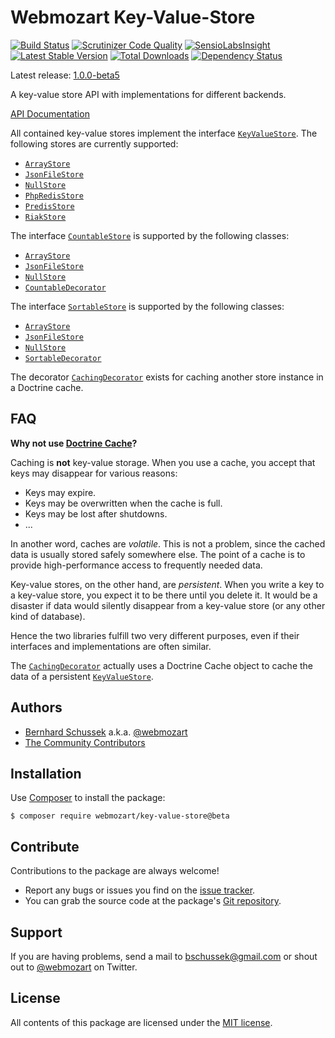 Webmozart Key-Value-Store
=========================

[![Build Status](https://travis-ci.org/webmozart/key-value-store.svg?branch=master)](https://travis-ci.org/webmozart/key-value-store)
[![Scrutinizer Code Quality](https://scrutinizer-ci.com/g/webmozart/key-value-store/badges/quality-score.png?b=master)](https://scrutinizer-ci.com/g/webmozart/key-value-store/?branch=master)
[![SensioLabsInsight](https://insight.sensiolabs.com/projects/61586798-236a-462a-8429-d8311c1a2500/mini.png)](https://insight.sensiolabs.com/projects/61586798-236a-462a-8429-d8311c1a2500)
[![Latest Stable Version](https://poser.pugx.org/webmozart/key-value-store/v/stable.svg)](https://packagist.org/packages/webmozart/key-value-store)
[![Total Downloads](https://poser.pugx.org/webmozart/key-value-store/downloads.svg)](https://packagist.org/packages/webmozart/key-value-store)
[![Dependency Status](https://www.versioneye.com/php/webmozart:key-value-store/1.0.0/badge.svg)](https://www.versioneye.com/php/webmozart:key-value-store/1.0.0)

Latest release: [1.0.0-beta5](https://packagist.org/packages/webmozart/key-value-store#1.0.0-beta5)

A key-value store API with implementations for different backends.

[API Documentation]

All contained key-value stores implement the interface [`KeyValueStore`]. The
following stores are currently supported:

* [`ArrayStore`]
* [`JsonFileStore`]
* [`NullStore`]
* [`PhpRedisStore`]
* [`PredisStore`]
* [`RiakStore`]

The interface [`CountableStore`] is supported by the following classes:

* [`ArrayStore`]
* [`JsonFileStore`]
* [`NullStore`]
* [`CountableDecorator`]

The interface [`SortableStore`] is supported by the following classes:

* [`ArrayStore`]
* [`JsonFileStore`]
* [`NullStore`]
* [`SortableDecorator`]

The decorator [`CachingDecorator`] exists for caching another store instance
in a Doctrine cache.

FAQ
---

**Why not use [Doctrine Cache]?**

Caching is **not** key-value storage. When you use a cache, you accept that keys
may disappear for various reasons:

* Keys may expire.
* Keys may be overwritten when the cache is full.
* Keys may be lost after shutdowns.
* ...

In another word, caches are *volatile*. This is not a problem, since the cached
data is usually stored safely somewhere else. The point of a cache is to provide
high-performance access to frequently needed data.

Key-value stores, on the other hand, are *persistent*. When you write a key to a
key-value store, you expect it to be there until you delete it. It would be a
disaster if data would silently disappear from a key-value store (or any other
kind of database).

Hence the two libraries fulfill two very different purposes, even if their
interfaces and implementations are often similar.

The [`CachingDecorator`] actually uses a Doctrine Cache object to cache the data
of a persistent [`KeyValueStore`].

Authors
-------

* [Bernhard Schussek] a.k.a. [@webmozart]
* [The Community Contributors]

Installation
------------

Use [Composer] to install the package:

```
$ composer require webmozart/key-value-store@beta
```

Contribute
----------

Contributions to the package are always welcome!

* Report any bugs or issues you find on the [issue tracker].
* You can grab the source code at the package's [Git repository].

Support
-------

If you are having problems, send a mail to bschussek@gmail.com or shout out to
[@webmozart] on Twitter.

License
-------

All contents of this package are licensed under the [MIT license].

[Composer]: https://getcomposer.org
[Bernhard Schussek]: http://webmozarts.com
[The Community Contributors]: https://github.com/webmozart/key-value-store/graphs/contributors
[issue tracker]: https://github.com/webmozart/key-value-store/issues
[Git repository]: https://github.com/webmozart/key-value-store
[@webmozart]: https://twitter.com/webmozart
[MIT license]: LICENSE
[Doctrine Cache]: https://github.com/doctrine/cache
[API Documentation]: https://webmozart.github.io/key-value-store/api
[`KeyValueStore`]: https://webmozart.github.io/key-value-store/api/latest/class-Webmozart.KeyValueStore.Api.KeyValueStore.html
[`CountableStore`]: https://webmozart.github.io/key-value-store/api/latest/class-Webmozart.KeyValueStore.Api.CountableStore.html
[`SortableStore`]: https://webmozart.github.io/key-value-store/api/latest/class-Webmozart.KeyValueStore.Api.SortableStore.html
[`ArrayStore`]: https://webmozart.github.io/key-value-store/api/latest/class-Webmozart.KeyValueStore.ArrayStore.html
[`JsonFileStore`]: https://webmozart.github.io/key-value-store/api/latest/class-Webmozart.KeyValueStore.JsonFileStore.html
[`NullStore`]: https://webmozart.github.io/key-value-store/api/latest/class-Webmozart.KeyValueStore.NullStore.html
[`PhpRedisStore`]: https://webmozart.github.io/key-value-store/api/latest/class-Webmozart.KeyValueStore.PhpRedisStore.html
[`PredisStore`]: https://webmozart.github.io/key-value-store/api/latest/class-Webmozart.KeyValueStore.PredisStore.html
[`RiakStore`]: https://webmozart.github.io/key-value-store/api/latest/class-Webmozart.KeyValueStore.RiakStore.html
[`CachingDecorator`]: https://webmozart.github.io/key-value-store/api/latest/class-Webmozart.KeyValueStore.Decorator.CachingDecorator.html
[`CountableDecorator`]: https://webmozart.github.io/key-value-store/api/latest/class-Webmozart.KeyValueStore.Decorator.CountableDecorator.html
[`SortableDecorator`]: https://webmozart.github.io/key-value-store/api/latest/class-Webmozart.KeyValueStore.Decorator.SortableDecorator.html
